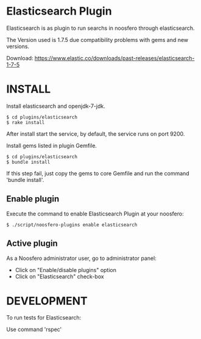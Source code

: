 Elasticsearch Plugin
====================

Elasticsearch is as plugin to run searchs in noosfero through elasticsearch.

The Version used is 1.7.5 due compatibility problems with gems and new versions.

Download: https://www.elastic.co/downloads/past-releases/elasticsearch-1-7-5

INSTALL
=======

Install elasticsearch and openjdk-7-jdk.

    $ cd plugins/elasticsearch
    $ rake install

After install start the service, by default, the service runs on port 9200.

Install gems listed in plugin Gemfile.

    $ cd plugins/elasticsearch
    $ bundle install

If this step fail, just copy the gems to core Gemfile and run the command
'bundle install'.

Enable plugin
-------------

Execute the command to enable Elasticsearch Plugin at your noosfero:

    $ ./script/noosfero-plugins enable elasticsearch

Active plugin
-------------

As a Noosfero administrator user, go to administrator panel:

- Click on "Enable/disable plugins" option
- Click on "Elasticsearch" check-box

DEVELOPMENT
===========

To run  tests for Elasticsearch:

Use command 'rspec'

